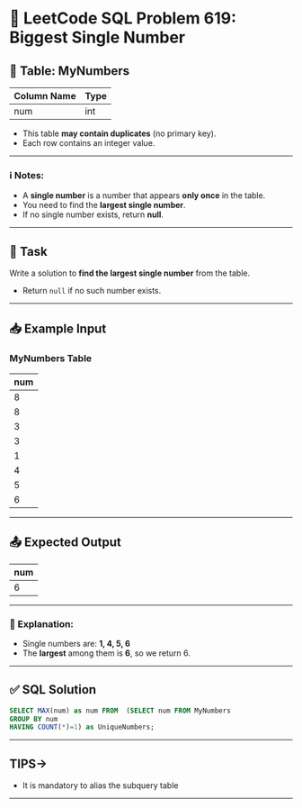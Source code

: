 # 🔢 LeetCode SQL Problem 619: Biggest Single Number

## 🧾 Table: MyNumbers

| Column Name | Type |
|-------------|------|
| num         | int  |

- This table **may contain duplicates** (no primary key).
- Each row contains an integer value.

---

### ℹ️ Notes:
- A **single number** is a number that appears **only once** in the table.
- You need to find the **largest single number**.
- If no single number exists, return **null**.

---

## 🎯 Task

Write a solution to **find the largest single number** from the table.

- Return `null` if no such number exists.

---

## 📥 Example Input

### MyNumbers Table

| num |
|-----|
| 8   |
| 8   |
| 3   |
| 3   |
| 1   |
| 4   |
| 5   |
| 6   |

---

## 📤 Expected Output

| num |
|-----|
| 6   |

---

### 🧠 Explanation:
- Single numbers are: **1, 4, 5, 6**
- The **largest** among them is **6**, so we return 6.

---

## ✅ SQL Solution

```sql
SELECT MAX(num) as num FROM  (SELECT num FROM MyNumbers 
GROUP BY num
HAVING COUNT(*)=1) as UniqueNumbers;
```

---
## TIPS->

- It is mandatory to alias the subquery table
---

